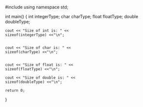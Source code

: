 #include <iostream>
using namespace std;
  
int main() 
{ 
    int integerType; 
    char charType; 
    float floatType; 
    double doubleType; 
  
    
    cout << "Size of int is: " << 
    sizeof(integerType) <<"\n"; 
  
    
    cout << "Size of char is: " << 
    sizeof(charType) <<"\n"; 
      
    
    cout << "Size of float is: " << 
    sizeof(floatType) <<"\n";
   
    cout << "Size of double is: " << 
    sizeof(doubleType) <<"\n"; 
  
    return 0; 
} 
